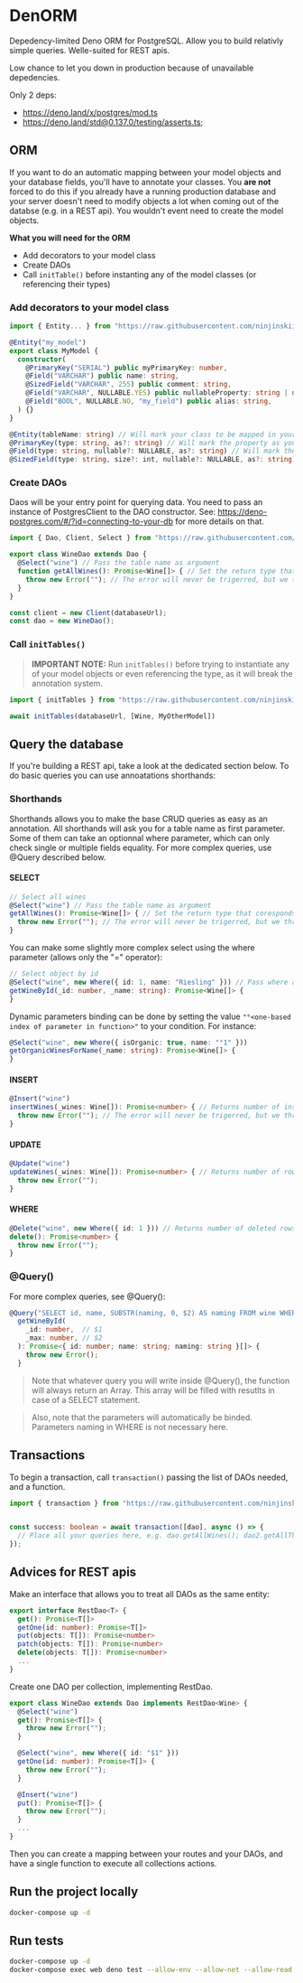 # DenORM
Depedency-limited Deno ORM for PostgreSQL. Allow you to build relativly simple queries.
Welle-suited for REST apis.

Low chance to let you down in production because of unavailable depedencies.

Only 2 deps:
* https://deno.land/x/postgres/mod.ts
* https://deno.land/std@0.137.0/testing/asserts.ts;


## ORM
If you want to do an automatic mapping between your model objects and your database fields, you'll have to annotate your classes.
You __are not__ forced to do this if you already have a running production database and your server doesn't need to modify objects
a lot when coming out of the databse (e.g. in a REST api). You wouldn't event need to create the model objects.

<b>What you will need for the ORM</b>
* Add decorators to your model class
* Create DAOs
* Call `initTable()` before instanting any of the model classes (or referencing their types)

### Add decorators to your model class

```ts
import { Entity... } from "https://raw.githubusercontent.com/ninjinskii/denorm/master/mod.ts"

@Entity("my_model")
export class MyModel {
  constructor(
    @PrimaryKey("SERIAL") public myPrimaryKey: number,
    @Field("VARCHAR") public name: string,
    @SizedField("VARCHAR", 255) public comment: string,
    @Field("VARCHAR", NULLABLE.YES) public nullableProperty: string | null,
    @Field("BOOL", NULLABLE.NO, "my_field") public alias: string,
  ) {}
}
```

```ts
@Entity(tableName: string) // Will mark your class to be mapped in your DB, bearing the provided name.
@PrimaryKey(type: string, as?: string) // Will mark the property as your primary key with the provided type. If set, `as` your field will take that name in the database.
@Field(type: string, nullable?: NULLABLE, as?: string) // Will mark the property as a standard field, with the provided type.
@SizedField(type: string, size?: int, nullable?: NULLABLE, as?: string) // Will mark the property as a standard field, with the provided type and size (e.g; VARCHAR(255)).
```

### Create DAOs

Daos will be your entry point for querying data.
You need to pass an instance of PostgresClient to the DAO constructor.
See: https://deno-postgres.com/#/?id=connecting-to-your-db for more details on that.

```ts
import { Dao, Client, Select } from "https://raw.githubusercontent.com/ninjinskii/denorm/master/mod.ts"

export class WineDao extends Dao {
  @Select("wine") // Pass the table name as argument
  function getAllWines(): Promise<Wine[]> { // Set the return type that coresponds to the fetched data
    throw new Error(""); // The error will never be trigerred, but we throw it to avoid linter complaints.
  }
}

const client = new Client(databaseUrl);
const dao = new WineDao();

```

### Call `initTables()` 

> __IMPORTANT NOTE:__
Run `initTables()` before trying to instantiate any of your model objects or even referencing the type, as it will break the annotation system.
```ts
import { initTables } from "https://raw.githubusercontent.com/ninjinskii/denorm/master/mod.ts"

await initTables(databaseUrl, [Wine, MyOtherModel])
```

## Query the database
If you're building a REST api, take a look at the dedicated section below.
To do basic queries you can use annoatations shorthands:

### Shorthands
Shorthands allows you to make the base CRUD queries as easy as an annotation.
All shorthands will ask you for a table name as first parameter.
Some of them can take an optionnal where parameter, which can only check single or multiple fields equality.
For more complex queries, use @Query described below.

#### SELECT

```ts
// Select all wines
@Select("wine") // Pass the table name as argument
getAllWines(): Promise<Wine[]> { // Set the return type that coresponds to the fetched data
  throw new Error(""); // The error will never be trigerred, but we throw it to avoid linter complaints.
}
```

You can make some slightly more complex select using the where parameter (allows only the "=" operator):
```ts
// Select object by id
@Select("wine", new Where({ id: 1, name: "Riesling" })) // Pass where as argument.
getWineById(_id: number, _name: string): Promise<Wine[]> {
}
```

Dynamic parameters binding can be done by setting the value `"°<one-based index of parameter in function>"` to your condition.
For instance:

```ts
@Select("wine", new Where({ isOrganic: true, name: "°1" })) 
getOrganicWinesForName(_name: string): Promise<Wine[]> {
}
```

#### INSERT

```ts
@Insert("wine")
insertWines(_wines: Wine[]): Promise<number> { // Returns number of inserted rows
  throw new Error(""); // The error will never be trigerred, but we throw it to avoid linter complaints.
}
```

#### UPDATE

```ts
@Update("wine")
updateWines(_wines: Wine[]): Promise<number> { // Returns number of rows affected
  throw new Error("");
}
```

#### WHERE

```ts
@Delete("wine", new Where({ id: 1 })) // Returns number of deleted rows. Where is mandatory for Delete shorthand.
delete(): Promise<number> {
  throw new Error("");
}
```

### @Query()
For more complex queries, see @Query():
```ts
@Query("SELECT id, name, SUBSTR(naming, 0, $2) AS naming FROM wine WHERE id = $1")
  getWineById(
    _id: number,  // $1
    _max: number, // $2
  ): Promise<{ id: number; name: string; naming: string }[]> {
    throw new Error();
  }
```

> Note that whatever query you will write inside @Query(), the function will always return an Array.
> This array will be filled with resutlts in case of a SELECT statement.

> Also, note that the parameters will automatically be binded. Parameters naming in WHERE is not necessary here.

## Transactions
To begin a transaction, call `transaction()` passing the list of DAOs needed, and a function.
```ts
import { transaction } from "https://raw.githubusercontent.com/ninjinskii/denorm/master/mod.ts"


const success: boolean = await transaction([dao], async () => {
  // Place all your queries here, e.g. dao.getAllWines(); dao2.getAllThing();
});
```

## Advices for REST apis
Make an interface that allows you to treat all DAOs as the same entity:

```ts
export interface RestDao<T> {
  get(): Promise<T[]>
  getOne(id: number): Promise<T[]>
  put(objects: T[]): Promise<number>
  patch(objects: T[]): Promise<number>
  delete(objects: T[]): Promise<number>
  ...
}
```
Create one DAO per collection, implementing RestDao.

```ts
export class WineDao extends Dao implements RestDao<Wine> {
  @Select("wine")
  get(): Promise<T[]> {
    throw new Error("");
  }

  @Select("wine", new Where({ id: "$1" }))
  getOne(id: number): Promise<T[]> {
    throw new Error("");
  }

  @Insert("wine")
  put(): Promise<T[]> {
    throw new Error("");
  }
  ...
}
```

Then you can create a mapping between your routes and your DAOs, and have a single function to execute all collections actions.

## Run the project locally
```bash
docker-compose up -d
```

## Run tests
```bash
docker-compose up -d
docker-compose exec web deno test --allow-env --allow-net --allow-read tests
```
